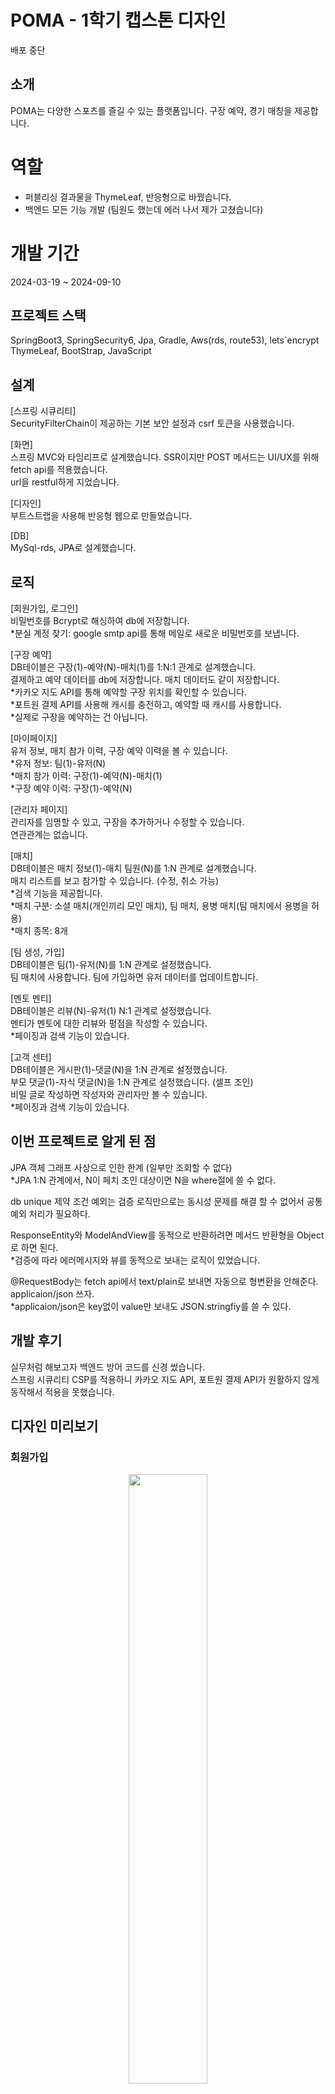 # POMA - 1학기 캡스톤 디자인

배포 중단

## 소개
POMA는 다양한 스포츠를 즐길 수 있는 플랫폼입니다. 구장 예약, 경기 매칭을 제공합니다.  

# 역할
<ul>
  <li>
    퍼블리싱 결과물을 ThymeLeaf, 반응형으로 바꿨습니다. 
  </li>
  <li>
    백엔드 모든 기능 개발 (팀원도 했는데 에러 나서 제가 고쳤습니다)
  </li>
</ul>
 


# 개발 기간
2024-03-19 ~ 2024-09-10 

## 프로젝트 스택
SpringBoot3, SpringSecurity6, Jpa, Gradle, Aws(rds, route53), lets`encrypt  
ThymeLeaf, BootStrap, JavaScript

## 설계
[스프링 시큐리티]  
SecurityFilterChain이 제공하는 기본 보안 설정과 csrf 토큰을 사용했습니다.  

[화면]  
스프링 MVC와 타임리프로 설계했습니다. SSR이지만 POST 메서드는 UI/UX를 위해 fetch api를 적용했습니다.  
url을 restful하게 지었습니다.  

[디자인]  
부트스트랩을 사용해 반응형 웹으로 만들었습니다.    

[DB]   
MySql-rds, JPA로 설계했습니다.  

## 로직
[회원가입, 로그인]  
비밀번호를 Bcrypt로 해싱하여 db에 저장합니다.  
*분실 계정 찾기: google smtp api를 통해 메일로 새로운 비밀번호를 보냅니다.  

[구장 예약]  
DB테이블은 구장(1)-예약(N)-매치(1)를 1:N:1 관계로 설계했습니다.  
결제하고 예약 데이터를 db에 저장합니다. 매치 데이터도 같이 저장합니다.  
*카카오 지도 API를 통해 예약할 구장 위치를 확인할 수 있습니다.  
*포트원 결제 API를 사용해 캐시를 충전하고, 예약할 때 캐시를 사용합니다.  
*실제로 구장을 예약하는 건 아닙니다.

[마이페이지]  
유저 정보, 매치 참가 이력, 구장 예약 이력을 볼 수 있습니다.  
*유저 정보: 팀(1)-유저(N)  
*매치 참가 이력: 구장(1)-예약(N)-매치(1)  
*구장 예약 이력: 구장(1)-예약(N)  

[관리자 페이지]  
관리자를 임명할 수 있고, 구장을 추가하거나 수정할 수 있습니다.  
연관관계는 없습니다.  

[매치]  
DB테이블은 매치 정보(1)-매치 팀원(N)를 1:N 관계로 설계했습니다.  
매치 리스트를 보고 참가할 수 있습니다. (수정, 취소 가능)  
*검색 기능을 제공합니다.  
*매치 구분: 소셜 매치(개인끼리 모인 매치), 팀 매치, 용병 매치(팀 매치에서 용병을 허용)  
*매치 종목: 8개  

[팀 생성, 가입]  
DB테이블은 팀(1)-유저(N)를 1:N 관계로 설정했습니다.  
팀 매치에 사용합니다. 팀에 가입하면 유저 데이터를 업데이트합니다.  

[멘토 멘티]  
DB테이블은 리뷰(N)-유저(1) N:1 관계로 설정했습니다.  
멘티가 멘토에 대한 리뷰와 평점을 작성할 수 있습니다.  
*페이징과 검색 기능이 있습니다.  

[고객 센터]  
DB테이블은 게시판(1)-댓글(N)을 1:N 관계로 설정했습니다.  
부모 댓글(1)-자식 댓글(N)을 1:N 관계로 설정했습니다. (셀프 조인)  
비밀 글로 작성하면 작성자와 관리자만 볼 수 있습니다.  
*페이징과 검색 기능이 있습니다.  

## 이번 프로젝트로 알게 된 점
JPA 객체 그래프 사상으로 인한 한계 (일부만 조회할 수 없다)  
*JPA 1:N 관계에서, N이 페치 조인 대상이면 N을 where절에 쓸 수 없다.  

db unique 제약 조건 예외는 검증 로직만으로는 동시성 문제를 해결 할 수 없어서 공통 예외 처리가 필요하다.  

ResponseEntity와 ModelAndView를 동적으로 반환하려면 메서드 반환형을 Object로 하면 된다.  
*검증에 따라 에러메시지와 뷰를 동적으로 보내는 로직이 있었습니다.  

@RequestBody는 fetch api에서 text/plain로 보내면 자동으로 형변환을 안해준다. applicaion/json 쓰자.  
*applicaion/json은 key없이 value만 보내도 JSON.stringfiy를 쓸 수 있다.  


## 개발 후기
실무처럼 해보고자 백엔드 방어 코드를 신경 썼습니다.  
스프링 시큐리티 CSP를 적용하니 카카오 지도 API, 포트원 결제 API가 원활하지 않게 동작해서 적용을 못했습니다.  

## 디자인 미리보기

### 회원가입
<p align="center">
<img src="https://github.com/user-attachments/assets/1a564d2c-1bab-4639-a212-b46c70318ff6" width="50%" height="50%"/>
</p>

### 로그인
<p align="center">
<img src="https://github.com/user-attachments/assets/15c42d39-7d74-4850-9e07-80bb4aa8ba6b" width="50%" height="50%"/>
</p>

### 분실 계정 찾기
<p align="center">
<img src="https://github.com/user-attachments/assets/be053b30-18b2-4011-b7a5-80eddbe9bd03" width="50%" height="50%"/>
</p>

### 마이페이지
<p align="center">
<img src="https://github.com/user-attachments/assets/d5489aed-a78e-4e59-8055-c99bb383c533" width="50%" height="50%"/>
</p>

### 관리자 페이지
<p align="center">
<img src="https://github.com/user-attachments/assets/904d4c24-7c77-45e0-a30b-d5e78ad2f120" width="50%" height="50%"/>
</p>

<p align="center">
<img src="https://github.com/user-attachments/assets/dd6c9852-b007-46a5-b6a8-a1d6f8e71e3c" width="50%" height="50%"/>
</p>

### 메인 페이지
<p align="center">
<img src="https://github.com/user-attachments/assets/0888f4c6-6062-4016-9dda-0f2f571e83b2" width="50%" height="50%"/>
</p>

### 매치
<p align="center">
<img src="https://github.com/user-attachments/assets/c8e7dd30-e881-4868-b07d-129649a2ee76" width="50%" height="50%"/>
</p>

<p align="center">
<img src="https://github.com/user-attachments/assets/043ce53f-9a90-4586-8822-2c6e6f0678ea" width="50%" height="50%"/>
</p>

### 구장 예약
<p align="center">
<img src="https://github.com/user-attachments/assets/2c17759a-da31-4834-a7c0-3da393ad58f4" width="50%" height="50%"/>
</p>

### 고객 센터
<p align="center">
<img src="https://github.com/user-attachments/assets/771149c7-c421-4b11-aa97-5d54cf8e1e9d" width="50%" height="50%"/>
</p>

### 멘토 멘티
<p align="center">
<img src="https://github.com/user-attachments/assets/31d13549-d7c0-451d-a0e5-5c202cad85de" width="50%" height="50%"/>
</p>





